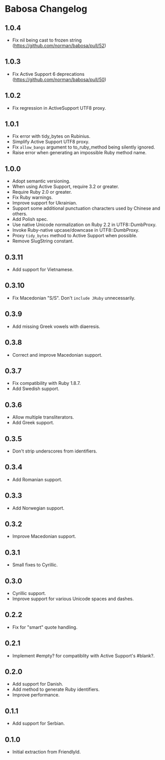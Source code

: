 # Babosa Changelog

## 1.0.4

* Fix nil being cast to frozen string (https://github.com/norman/babosa/pull/52)

## 1.0.3

* Fix Active Support 6 deprecations (https://github.com/norman/babosa/pull/50)

## 1.0.2

* Fix regression in ActiveSupport UTF8 proxy.

## 1.0.1

* Fix error with tidy_bytes on Rubinius.
* Simplify Active Support UTF8 proxy.
* Fix `allow_bangs` argument to to_ruby_method being silently ignored.
* Raise error when generating an impossible Ruby method name.

## 1.0.0

* Adopt semantic versioning.
* When using Active Support, require 3.2 or greater.
* Require Ruby 2.0 or greater.
* Fix Ruby warnings.
* Improve support for Ukrainian.
* Support some additional punctuation characters used by Chinese and others.
* Add Polish spec.
* Use native Unicode normalization on Ruby 2.2 in UTF8::DumbProxy.
* Invoke Ruby-native upcase/downcase in UTF8::DumbProxy.
* Proxy `tidy_bytes` method to Active Support when possible.
* Remove SlugString constant.

## 0.3.11

*  Add support for Vietnamese.

## 0.3.10

*  Fix Macedonian "S/S". Don't `include JRuby` unnecessarily.

## 0.3.9

* Add missing Greek vowels with diaeresis.

## 0.3.8

* Correct and improve Macedonian support.

## 0.3.7

* Fix compatibility with Ruby 1.8.7.
* Add Swedish support.

## 0.3.6

* Allow multiple transliterators.
* Add Greek support.

## 0.3.5

* Don't strip underscores from identifiers.

## 0.3.4

* Add Romanian support.

## 0.3.3

* Add Norwegian support.

## 0.3.2

* Improve Macedonian support.

## 0.3.1

* Small fixes to Cyrillic.

## 0.3.0

* Cyrillic support.
* Improve support for various Unicode spaces and dashes.

## 0.2.2

* Fix for "smart" quote handling.

## 0.2.1

* Implement #empty? for compatiblity with Active Support's #blank?.

## 0.2.0

* Add support for Danish.
* Add method to generate Ruby identifiers.
* Improve performance.

## 0.1.1

* Add support for Serbian.

## 0.1.0

* Initial extraction from FriendlyId.
